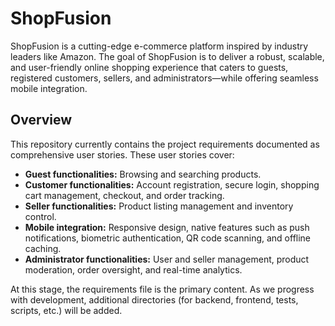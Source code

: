 # ShopFusion

ShopFusion is a cutting-edge e-commerce platform inspired by industry leaders like Amazon. The goal of ShopFusion is to deliver a robust, scalable, and user-friendly online shopping experience that caters to guests, registered customers, sellers, and administrators—while offering seamless mobile integration.

## Overview

This repository currently contains the project requirements documented as comprehensive user stories. These user stories cover:

- **Guest functionalities:** Browsing and searching products.
- **Customer functionalities:** Account registration, secure login, shopping cart management, checkout, and order tracking.
- **Seller functionalities:** Product listing management and inventory control.
- **Mobile integration:** Responsive design, native features such as push notifications, biometric authentication, QR code scanning, and offline caching.
- **Administrator functionalities:** User and seller management, product moderation, order oversight, and real-time analytics.

At this stage, the requirements file is the primary content. As we progress with development, additional directories (for backend, frontend, tests, scripts, etc.) will be added.
